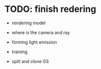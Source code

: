 

# TODO: finish redering

+ rendering model 
 + where is the camera and ray
 + forming light emission

+ training 
 + split and clone GS
 